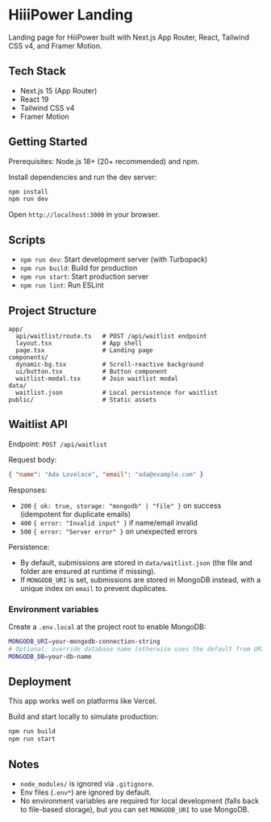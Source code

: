 # HiiiPower Landing

Landing page for HiiiPower built with Next.js App Router, React, Tailwind CSS v4, and Framer Motion.

## Tech Stack

- Next.js 15 (App Router)
- React 19
- Tailwind CSS v4
- Framer Motion

## Getting Started

Prerequisites: Node.js 18+ (20+ recommended) and npm.

Install dependencies and run the dev server:

```bash
npm install
npm run dev
```

Open `http://localhost:3000` in your browser.

## Scripts

- `npm run dev`: Start development server (with Turbopack)
- `npm run build`: Build for production
- `npm run start`: Start production server
- `npm run lint`: Run ESLint

## Project Structure

```
app/
  api/waitlist/route.ts   # POST /api/waitlist endpoint
  layout.tsx              # App shell
  page.tsx                # Landing page
components/
  dynamic-bg.tsx          # Scroll-reactive background
  ui/button.tsx           # Button component
  waitlist-modal.tsx      # Join waitlist modal
data/
  waitlist.json           # Local persistence for waitlist
public/                   # Static assets
```

## Waitlist API

Endpoint: `POST /api/waitlist`

Request body:

```json
{ "name": "Ada Lovelace", "email": "ada@example.com" }
```

Responses:

- `200` `{ ok: true, storage: "mongodb" | "file" }` on success (idempotent for duplicate emails)
- `400` `{ error: "Invalid input" }` if name/email invalid
- `500` `{ error: "Server error" }` on unexpected errors

Persistence:

- By default, submissions are stored in `data/waitlist.json` (the file and folder are ensured at runtime if missing).
- If `MONGODB_URI` is set, submissions are stored in MongoDB instead, with a unique index on `email` to prevent duplicates.

### Environment variables

Create a `.env.local` at the project root to enable MongoDB:

```bash
MONGODB_URI=your-mongodb-connection-string
# Optional: override database name (otherwise uses the default from URI)
MONGODB_DB=your-db-name
```

## Deployment

This app works well on platforms like Vercel.

Build and start locally to simulate production:

```bash
npm run build
npm run start
```

## Notes

- `node_modules/` is ignored via `.gitignore`.
- Env files (`.env*`) are ignored by default.
- No environment variables are required for local development (falls back to file-based storage), but you can set `MONGODB_URI` to use MongoDB.
